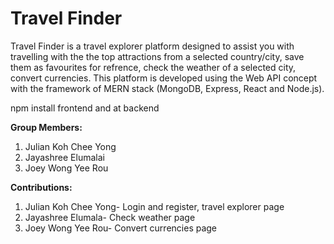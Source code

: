# Travel Finder

Travel Finder is a travel explorer platform designed to assist you with travelling with the the top attractions from a selected country/city, save them as favourites for refrence, check the weather of a selected city, convert currencies. This platform is developed using the Web API concept with the framework of MERN stack (MongoDB, Express, React and Node.js). 

npm install frontend and at backend

**Group Members:**

1. Julian Koh Chee Yong
2. Jayashree Elumalai
3. Joey Wong Yee Rou


**Contributions:**
1. Julian Koh Chee Yong- Login and register, travel explorer page
2. Jayashree Elumala- Check weather page
3. Joey Wong Yee Rou- Convert currencies page
